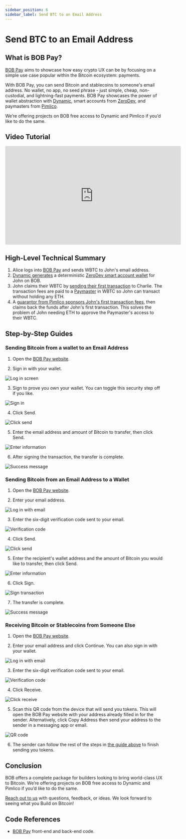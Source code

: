 ```yaml
---
sidebar_position: 6
sidebar_label: Send BTC to an Email Address
---
```


# Send BTC to an Email Address

## What is BOB Pay?

[BOB Pay](https://bob-pay.gobob.xyz/) aims to showcase how easy crypto UX can be by focusing on a simple use case popular within the Bitcoin ecosystem: payments.

With BOB Pay, you can send Bitcoin and stablecoins to someone's email address. No wallet, no app, no seed phrase - just simple, cheap, non-custodial, and lightning-fast payments. BOB Pay showcases the power of wallet abstraction with [Dynamic](https://www.dynamic.xyz/), smart accounts from [ZeroDev](https://zerodev.app/), and paymasters from [Pimlico](https://www.pimlico.io/).

We’re offering projects on BOB free access to Dynamic and Pimlico if you’d like to do the same.

## Video Tutorial

<iframe width="560" height="315" src="https://www.youtube.com/embed/X7jqXHkOWUM" frameborder="0" allow="accelerometer; autoplay; clipboard-write; encrypted-media; gyroscope; picture-in-picture" allowfullscreen></iframe>

## High-Level Technical Summary

1. Alice logs into [BOB Pay](https://pay.gobob.xyz) and sends WBTC to John's email address.
2. [Dynamic generates](https://docs.dynamic.xyz/wallets/embedded-wallets/create-wallets/overview#during-signup-automatic) a deterministic [ZeroDev smart account wallet](https://docs.dynamic.xyz/account-abstraction/aa-providers/zerodev) for John on BOB.
3. John claims their WBTC by [sending their first transaction](https://docs.dynamic.xyz/wallets/embedded-wallets/pregenerated-wallets#after-signup) to Charlie. The transaction fees are paid to a [Paymaster](https://docs.pimlico.io/infra/paymaster/erc20-paymaster) in WBTC so John can transact without holding any ETH.
4. A [guarantor from Pimlico sponsors John's first transaction fees](https://docs.pimlico.io/infra/paymaster/erc20-paymaster/architecture#eoa-guarantor-signature), then claims back the funds after John's first transaction. This solves the problem of John needing ETH to approve the Paymaster's access to their WBTC.

## Step-by-Step Guides

### Sending Bitcoin from a wallet to an Email Address

1. Open the [BOB Pay website](https://pay.gobob.xyz).

2. Sign in with your wallet.

![Log in screen](./1-log-in.png)

3. Sign to prove you own your wallet. You can toggle this security step off if you like.

![Sign in](./3-sign-in.png)

4. Click Send.

![Click send](./6-after-sign-in.png)

5. Enter the email address and amount of Bitcoin to transfer, then click Send.

![Enter information](./7b-Send-filled-out.png)

6. After signing the transaction, the transfer is complete.

![Success message](./8-Send-success-toast.png)

### Sending Bitcoin from an Email Address to a Wallet

1. Open the [BOB Pay website](https://pay.gobob.xyz).

2. Enter your email address.

![Log in with email](./9-Receiver-log-in.png)

3. Enter the six-digit verification code sent to your email.

![Verification code](./10-Receiver-verification-prompt.png)

4. Click Send.

![Click send](./12-Receiver-after-sign-in.png)

5. Enter the recipient's wallet address and the amount of Bitcoin you would like to transfer, then click Send.

![Enter information](./14-Receiver-sends-back.png)

6. Click Sign.

![Sign transaction](./15-sign-in-browser.png)

7. The transfer is complete.

![Success message](./16-success-without-gas.png)

### Receiving Bitcoin or Stablecoins from Someone Else

1. Open the [BOB Pay website](https://pay.gobob.xyz).

2. Enter your email address and click Continue. You can also sign in with your wallet.

![Log in with email](./9-Receiver-log-in.png)

3. Enter the six-digit verification code sent to your email.

![Verification code](./10-Receiver-verification-prompt.png)

4. Click Receive.

![Click receive](./12-Receiver-after-sign-in.png)

5. Scan this QR code from the device that will send you tokens. This will open the BOB Pay website with your address already filled in for the sender. Alternatively, click Copy Address then send your address to the sender in a messaging app or email.

![QR code](./13-How-to-Receive.png)

6. The sender can follow the rest of the steps in [the guide above](#sending-bitcoin-from-a-wallet-to-an-email-address) to finish sending you tokens.

## Conclusion

BOB offers a complete package for builders looking to bring world-class UX to Bitcoin. We’re offering projects on BOB free access to Dynamic and Pimlico if you’d like to do the same.

[Reach out to us](/docs/learn/introduction/contribution.md) with questions, feedback, or ideas. We look forward to seeing what you Build on Bitcoin!

## Code References

- [BOB Pay](https://github.com/bob-collective/ui/pull/57/files) front-end and back-end code.
